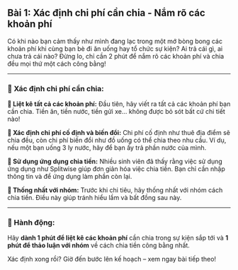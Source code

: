 ## Bài 1: Xác định chi phí cần chia - Nắm rõ các khoản phí

Có khi nào bạn cảm thấy như mình đang lạc trong một mớ bòng bong các khoản phí khi cùng bạn bè đi ăn uống hay tổ chức sự kiện? Ai trả cái gì, ai chưa trả cái nào? Đừng lo, chỉ cần 2 phút để nắm rõ các khoản phí và chia đều mọi thứ một cách công bằng!

---

### 📌 Xác định chi phí cần chia:

**🔹 Liệt kê tất cả các khoản phí:**
Đầu tiên, hãy viết ra tất cả các khoản phí bạn cần chia. Tiền ăn, tiền nước, tiền gửi xe... không được bỏ sót bất cứ chi tiết nào! 

**🔹 Xác định chi phí cố định và biến đổi:**
Chi phí cố định như thuê địa điểm sẽ chia đều, còn chi phí biến đổi như đồ uống có thể chia theo nhu cầu. Ví dụ, nếu một bạn uống 3 ly nước, hãy để bạn ấy trả phần nước của mình.

**🔹 Sử dụng ứng dụng chia tiền:**
Nhiều sinh viên đã thấy rằng việc sử dụng ứng dụng như Splitwise giúp đơn giản hóa việc chia tiền. Bạn chỉ cần nhập thông tin và để ứng dụng làm phần còn lại.

**🔹 Thống nhất với nhóm:**
Trước khi chi tiêu, hãy thống nhất với nhóm cách chia tiền. Điều này giúp tránh hiểu lầm và bất đồng sau này.

---

### 🚀 Hành động:

Hãy **dành 1 phút để liệt kê các khoản phí** cần chia trong sự kiện sắp tới và **1 phút để thảo luận với nhóm** về cách chia tiền công bằng nhất.

Xác định xong rồi? Giờ đến bước lên kế hoạch – xem ngay bài tiếp theo!